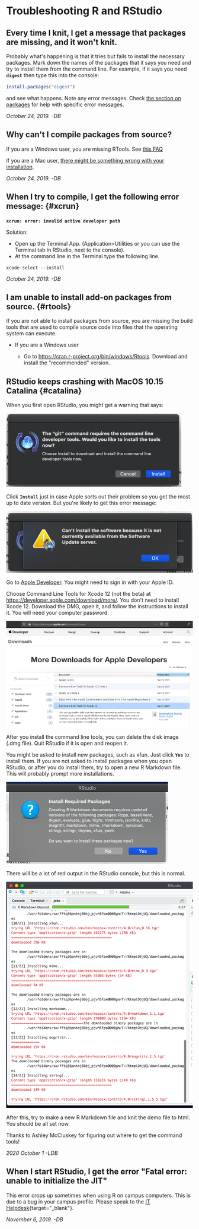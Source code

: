 # Troubleshooting R and RStudio

## Every time I knit, I get a message that packages are missing, and it won't knit.

Probably what's happening is that it tries but fails to install the necessary packages. Mark down the names of the packages that it says you need and try to install them from the command line. For example, if it says you need **`digest`** then type this into the console:


```r
install.packages("digest")
```

and see what happens. Note any error messages. Check [the section on packages](add-on-packages.html) for help with specific error messages.

*October 24, 2019. -DB*

## Why can't I compile packages from source?

If you are a Windows user, you are missing RTools. See [this FAQ](installing-r-and-rstudio.html#rtools)

If you are a Mac user, [there might be something wrong with your installation](#xcrun).

*October 24, 2019. -DB*

## When I try to compile, I get the following error message: {#xcrun}

**`xcrun: error: invalid active developer path`**

Solution:

* Open up the Terminal App. (Application>Utilities or you can use the Terminal tab in RStudio, next to the console).
* At the command line in the Terminal type the following line.

```
xcode-select --install
```

*October 24, 2019. -DB*

## I am unable to install add-on packages from source. {#rtools}

If you are not able to install packages from source, you are missing the build tools that are used to compile source code into files that the operating system can execute.

* If you are a Windows user

    - Go to <https://cran.r-project.org/bin/windows/Rtools>. Download and install the "recommended" version.

## RStudio keeps crashing with MacOS 10.15 Catalina {#catalina}

When you first open RStudio, you might get a warning that says:

![*The "git" command requires the command line developer tools. Would you like to install the tools now?*](images/mac01_ct.png)

Click **`Install`** just in case Apple sorts out their problem so you get the most up to date version. But you're likely to get this error message:

![*Can't install the software because it is not currently available from the Software Update server.*](images/mac02_no_ct.png)

Go to [Apple Developer](https://developer.apple.com/download/more/). You might need to sign in with your Apple ID.

Choose Command Line Tools for Xcode 12 (not the beta) at <https://developer.apple.com/download/more/>. You don't need to install Xcode 12. Download the DMG, open it, and follow the instructions to install it. You will need your computer password.

![*More Downloads for Apple Developers - install Command Line Tools for Xcode 12*](images/mac03_devtools.png)

After you install the command line tools, you can delete the disk image (.dmg file). Quit RStudio if it is open and reopen it. 

You might be asked to install new packages, such as xfun. Just click **`Yes`** to install them. If you are not asked to install packages when you open RStudio, or after you do install them, try to open a new R Markdown file. This will probably prompt more installations.

![*Install Required Packages*](images/mac04_rmd_install.png)

There will be a lot of red output in the RStudio console, but this is normal. 

![*Installing Packages*](images/mac05_installing.png)

After this, try to make a new R Markdown file and knit the demo file to html. You should be all set now.

Thanks to Ashley McCluskey for figuring out where to get the command tools!

*2020 October 1 -LDB*

## When I start RStudio, I get the error "Fatal error: unable to initialize the JIT"

This error crops up sometimes when using R on campus computers. This is due to a bug in your campus profile. Please speak to the [IT Helpdesk](https://www.gla.ac.uk/myglasgow/it/helpdesk/){target="_blank"}.

*November 6, 2019. -DB*
